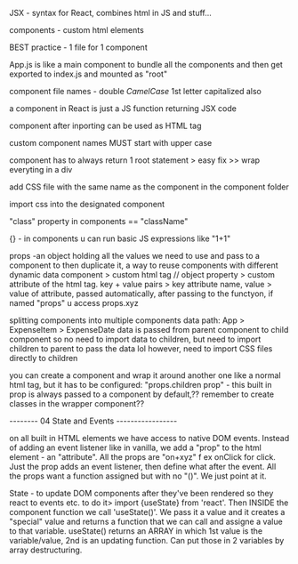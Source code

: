 JSX - syntax for React, combines html in JS and stuff...

components - custom html elements

BEST practice - 1 file for 1 component

App.js is like a main component to bundle all the components and then get exported to index.js and mounted as "root"

component file names - double _CamelCase_ 1st letter capitalized also

a component in React is just a JS function returning JSX code

component after inporting can be used as HTML tag

custom component names MUST start with upper case

component has to always return 1 root statement > easy fix >> wrap everyting in a div

add CSS file with the same name as the component in the component folder

import css into the designated component

"class" property in components == "className"

{} - in components u can run basic JS expressions like "1+1"

props -an object holding all the values we need to use and pass to a component to then duplicate it, a way to reuse components with different dynamic data
component > custom html tag // object property > custom attribute of the html tag. key + value pairs > key attribute name, value > value of attribute, passed automatically, after passing to the functyon, if named "props" u access props.xyz

splitting components into multiple components
data path: App > ExpenseItem > ExpenseDate
data is passed from parent component to child component so no need to import data to children, but need to import children to parent to pass the data lol
however, need to import CSS files directly to children

you can create a component and wrap it around another one like a normal html tag, but it has to be configured:
"props.children prop" - this built in prop is always passed to a component by default,?? remember to create classes in the wrapper component??

-------- 04 State and Events -----------------

on all built in HTML elements we have access to native DOM events. Instead of adding an event listener like in vanilla, we add a "prop" to the html element - an "attribute". All the props are "on+xyz" f ex onClick for click. Just the prop adds an event listener, then define what after the event. All the props want a function assigned but with no "()". We just point at it.

State - to update DOM components after they've been rendered so they react to events etc. to do it> import {useState} from 'react'. Then INSIDE the component function we call 'useState()'. We pass it a value and it creates a "special" value and returns a function that we can call and assigne a value to that variable. useState() returns an ARRAY in which 1st value is the variable/value, 2nd is an updating function. Can put those in 2 variables by array destructuring.
